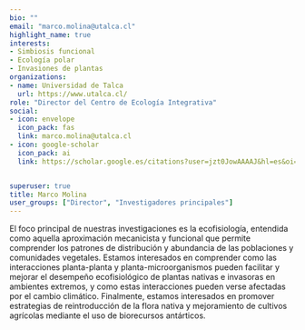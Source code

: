 ```yaml
---
bio: ""
email: "marco.molina@utalca.cl"
highlight_name: true
interests:
- Simbiosis funcional
- Ecología polar
- Invasiones de plantas
organizations:
- name: Universidad de Talca
  url: https://www.utalca.cl/
role: "Director del Centro de Ecología Integrativa"
social:
- icon: envelope
  icon_pack: fas
  link: marco.molina@utalca.cl
- icon: google-scholar
  icon_pack: ai
  link: https://scholar.google.es/citations?user=jzt0JowAAAAJ&hl=es&oi=ao


superuser: true
title: Marco Molina
user_groups: ["Director", "Investigadores principales"]
---
```


El foco principal de nuestras investigaciones es la ecofisiología, entendida como aquella aproximación mecanicista y funcional que permite comprender los patrones de distribución y abundancia de las poblaciones y comunidades vegetales. Estamos interesados en comprender como las interacciones planta-planta y planta-microorganismos pueden facilitar y mejorar el desempeño ecofisiológico de plantas nativas e invasoras en ambientes extremos, y como estas interacciones pueden verse afectadas por el cambio climático. Finalmente, estamos interesados en promover estrategias de reintroducción de la flora nativa y mejoramiento de cultivos agrícolas mediante el uso de biorecursos antárticos.
